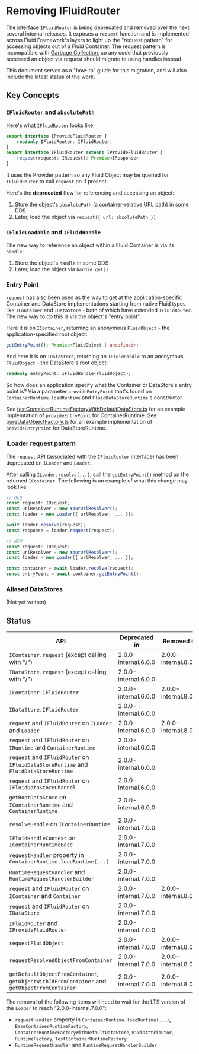# Removing IFluidRouter

The interface `IFluidRouter` is being deprecated and removed over the next several internal releases.
It exposes a `request` function and is implemented across Fluid Framework's layers to light up the "request pattern"
for accessing objects out of a Fluid Container.
The request pattern is incompatible with [Garbage Collection](../../runtime/container-runtime/src/gc/garbageCollection.md),
so any code that previously accessed an object via request should migrate to using handles instead.

This document serves as a "how-to" guide for this migration, and will also include the latest status of the work.

## Key Concepts

### `IFluidRouter` and `absolutePath`

Here's what [`IFluidRouter`](src/fluidRouter.ts) looks like:

```ts
export interface IProvideFluidRouter {
	readonly IFluidRouter: IFluidRouter;
}
export interface IFluidRouter extends IProvideFluidRouter {
	request(request: IRequest): Promise<IResponse>;
}
```

It uses the Provider pattern so any Fluid Object may be queried for `IFluidRouter` to call `request` on if present.

Here's the **deprecated** flow for referencing and accessing an object:

1. Store the object's `absolutePath` (a container-relative URL path) in some DDS
2. Later, load the object via `request({ url: absolutePath })`

### `IFluidLoadable` and `IFluidHandle`

The new way to reference an object within a Fluid Container is via its `handle`:

1. Store the object's `handle` in some DDS
2. Later, load the object via `handle.get()`

### Entry Point

`request` has also been used as the way to get at the application-specific Container and DataStore implementations
starting from native Fluid types like `IContainer` and `IDataStore` - both of which have extended `IFluidRouter`.
The new way to do this is via the object's "entry point".

Here it is on `IContainer`, returning an anonymous `FluidObject` - the application-specified root object:

```ts
getEntryPoint(): Promise<FluidObject | undefined>;
```

And here it is on `IDataStore`, returning an `IFluidHandle` to an anonymous `FluidObject` - the DataStore's root object:

```ts
readonly entryPoint: IFluidHandle<FluidObject>;
```

So how does an application specify what the Container or DataStore's entry point is?
Via a parameter `provideEntryPoint` that's found on `ContainerRuntime.loadRuntime` and `FluidDataStoreRuntime`'s constructor.

See [testContainerRuntimeFactoryWithDefaultDataStore.ts](https://github.com/microsoft/FluidFramework/tree/main/packages/test/test-utils/src/testContainerRuntimeFactoryWithDefaultDataStore.ts) for an example implemtation of `provideEntryPoint` for ContainerRuntime.
See [pureDataObjectFactory.ts](https://github.com/microsoft/FluidFramework/tree/main/packages/framework/aqueduct/src/data-object-factories/pureDataObjectFactory.ts#L83) for an example implementation of `provideEntryPoint` for DataStoreRuntime.

### ILoader request pattern

The `request` API (associated with the `IFluidRouter` interface) has been deprecated on `ILoader` and `Loader`.

After calling `ILoader.resolve(...)`, call the `getEntryPoint()` method on the returned `IContainer`.
The following is an example of what this change may look like:

```ts
// OLD
const request: IRequest;
const urlResolver = new YourUrlResolver();
const loader = new Loader({ urlResolver, ... });

await loader.resolve(request);
const response = loader.request(request);
```

```ts
// NEW
const request: IRequest;
const urlResolver = new YourUrlResolver();
const loader = new Loader({ urlResolver, ... });

const container = await loader.resolve(request);
const entryPoint = await container.getEntryPoint();
```

### Aliased DataStores

(Not yet written)

## Status

<!-- prettier-ignore-start -->
| API                                                                                          | Deprecated in        | Removed in           |
| -------------------------------------------------------------------------------------------- | -------------------- | -------------------- |
| `IContainer.request` (except calling with "/")                                               | 2.0.0-internal.6.0.0 | 2.0.0-internal.8.0.0 |
| `IDataStore.request` (except calling with "/")                                               | 2.0.0-internal.6.0.0 |                      |
| `IContainer.IFluidRouter`                                                                    | 2.0.0-internal.6.0.0 | 2.0.0-internal.8.0.0 |
| `IDataStore.IFluidRouter`                                                                    | 2.0.0-internal.6.0.0 |                      |
| `request` and `IFluidRouter` on `ILoader` and `Loader`                                       | 2.0.0-internal.6.0.0 | 2.0.0-internal.8.0.0 |
| `request` and `IFluidRouter` on `IRuntime` and `ContainerRuntime`                            | 2.0.0-internal.6.0.0 |                      |
| `request` and `IFluidRouter` on `IFluidDataStoreRuntime` and `FluidDataStoreRuntime`         | 2.0.0-internal.6.0.0 |                      |
| `request` and `IFluidRouter` on `IFluidDataStoreChannel`                                     | 2.0.0-internal.6.0.0 |                      |
| `getRootDataStore` on `IContainerRuntime` and `ContainerRuntime`                             | 2.0.0-internal.6.0.0 |                      |
| `resolveHandle` on `IContainerRuntime`                                                       | 2.0.0-internal.7.0.0 |                      |
| `IFluidHandleContext` on `IContainerRuntimeBase`                                             | 2.0.0-internal.7.0.0 |                      |
| `requestHandler` property in `ContainerRuntime.loadRuntime(...)`                             | 2.0.0-internal.7.0.0 |                      |
| `RuntimeRequestHandler` and `RuntimeRequestHandlerBuilder`                                   | 2.0.0-internal.7.0.0 |                      |
| `request` and `IFluidRouter` on `IContainer` and `Container`                                 | 2.0.0-internal.7.0.0 | 2.0.0-internal.8.0.0 |
| `request` and `IFluidRouter` on `IDataStore`                                                 | 2.0.0-internal.7.0.0 |                      |
| `IFluidRouter` and `IProvideFluidRouter`                                                     | 2.0.0-internal.7.0.0 |                      |
| `requestFluidObject`                                                                         | 2.0.0-internal.7.0.0 | 2.0.0-internal.8.0.0 |
| `requestResolvedObjectFromContainer`                                                         | 2.0.0-internal.7.0.0 | 2.0.0-internal.8.0.0 |
| `getDefaultObjectFromContainer`, `getObjectWithIdFromContainer` and `getObjectFromContainer` | 2.0.0-internal.7.0.0 | 2.0.0-internal.8.0.0 |
<!-- prettier-ignore-end -->

The removal of the following items will need to wait for the LTS version of the `Loader` to reach "2.0.0-internal.7.0.0":

-   `requestHandler` property in `ContainerRuntime.loadRuntime(...)`, `BaseContainerRuntimeFactory`, `ContainerRuntimeFactoryWithDefaultDataStore`, `mixinAttributor`, `RuntimeFactory`, `TestContainerRuntimeFactory`
-   `RuntimeRequestHandler` and `RuntimeRequestHandlerBuilder`
